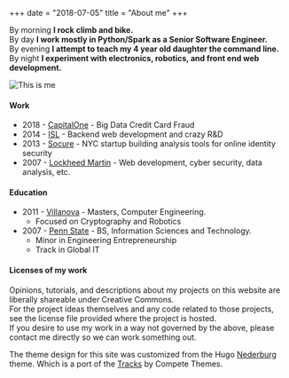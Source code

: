+++
date = "2018-07-05"
title = "About me"
+++

By morning **I rock climb and bike.**  
By day **I work mostly in Python/Spark as a Senior Software Engineer.**  
By evening **I attempt to teach my 4 year old daughter the command line.**  
By night **I experiment with electronics, robotics, and front end web development.**

![This is me][1]


#### Work
* 2018 - [CapitalOne](https://www.capitalone.com/) - Big Data Credit Card Fraud
* 2014 - [ISL](https://isl.co) - Backend web development and crazy R&D
* 2013 - [Socure](https://www.socure.com/) - NYC startup building analysis tools for online identity security
* 2007 - [Lockheed Martin](https://lockheedmartin.com) - Web development, cyber security, data analysis, etc.

#### Education
* 2011 - [Villanova](http://www1.villanova.edu/university.html) - Masters, Computer Engineering.
  * Focused on Cryptography and Robotics
* 2007 - [Penn State](https://www.psu.edu/) - BS, Information Sciences and Technology.
  * Minor in Engineering Entrepreneurship
  * Track in Global IT

#### Licenses of my work
Opinions, tutorials, and descriptions about my projects on this website are liberally shareable under Creative Commons.  
For the project ideas themselves and any code related to those projects, see the license file provided where the project is hosted.  
If you desire to use my work in a way not governed by the above, please contact me directly so we can work something out.  

The theme design for this site was customized from the Hugo [Nederburg](https://github.com/appernetic/hugo-nederburg-theme) theme.
Which is a port of the [Tracks](https://www.competethemes.com/tracks/) by Compete Themes.

[1]: /img/ed_iceland.jpeg
